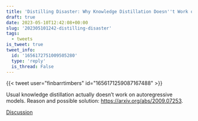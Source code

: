 ```yaml
---
title: 'Distilling Disaster: Why Knowledge Distillation Doesn''t Work on Autoregressive Models'
draft: true
date: 2023-05-10T12:42:08+00:00
slug: '202305101242-distilling-disaster'
tags:
  - tweets
is_tweet: true
tweet_info:
  id: '1656172751009505280'
  type: 'reply'
  is_thread: False
---
```




{{< tweet user="finbarrtimbers" id="1656171259087167488" >}}

Usual knowledge distillation actually doesn’t work on autoregressive models. Reason and possible solution: <https://arxiv.org/abs/2009.07253>.

[Discussion](https://x.com/sytelus/status/1656172751009505280)
